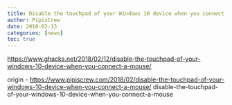 ```yaml
---
title: Disable the touchpad of your Windows 10 device when you connect a mouse
author: PipisCrew
date: 2018-02-13
categories: [news]
toc: true
---
```


https://www.ghacks.net/2018/02/12/disable-the-touchpad-of-your-windows-10-device-when-you-connect-a-mouse/

origin - https://www.pipiscrew.com/2018/02/disable-the-touchpad-of-your-windows-10-device-when-you-connect-a-mouse/ disable-the-touchpad-of-your-windows-10-device-when-you-connect-a-mouse